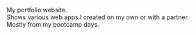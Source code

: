 My portfolio website. <br>
Shows various web apps I created on my own or with a partner. <br>
Mostly from my bootcamp days.
